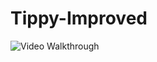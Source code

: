 # Tippy-Improved

<img src='https://media.giphy.com/media/j3nrQdbXwIDNOu3FNC/giphy.gif' title='Video Walkthrough' width='' alt='Video Walkthrough' />



